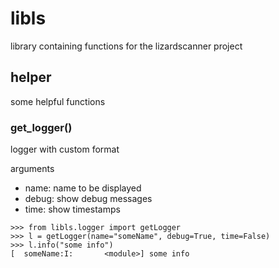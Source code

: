 # libls

library containing functions for the lizardscanner project


## helper

some helpful functions

### get_logger()
logger with custom format

arguments
- name: name to be displayed
- debug: show debug messages
- time: show timestamps

```
>>> from libls.logger import getLogger
>>> l = getLogger(name="someName", debug=True, time=False)
>>> l.info("some info")
[  someName:I:       <module>] some info
```

